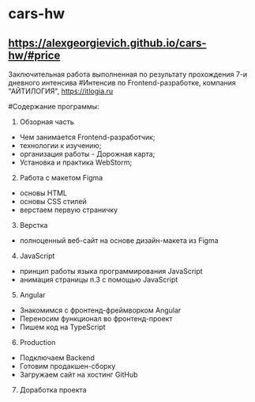 # cars-hw
https://alexgeorgievich.github.io/cars-hw/#price
---
Заключительная работа выполненная по результату прохождения 7-и дневного интенсива
#Интенсив по Frontend-разработке, компания "АЙТИЛОГИЯ", https://itlogia.ru

#Содержание программы:
1. Обзорная часть
 - Чем занимается Frontend-разработчик;
 - технологии к изучению;
 - организация работы - Дорожная карта;
 - Установка и практика WebStorm;

2. Работа с макетом Figma
- основы HTML
- основы CSS стилей
- верстаем первую страничку 

3. Верстка
- полноценный веб-сайт на основе дизайн-макета из Figma

4. JavaScript
- принцип работы языка программирования JavaScript
- анимация страницы п.3 с помощью JavaScript 

5. Angular
- Знакомимся с фронтенд-фреймворком Angular
- Переносим функционал во фронтенд-проект
- Пишем код на TypeScript

6. Production
- Подключаем Backend
- Готовим продакшен-сборку
- Загружаем сайт на хостинг GitHub

7. Доработка проекта
